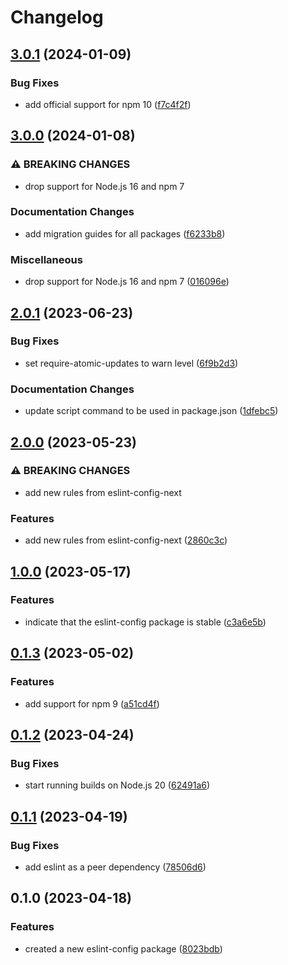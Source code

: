 # Changelog

## [3.0.1](https://github.com/Financial-Times/dotcom-reliability-kit/compare/eslint-config-v3.0.0...eslint-config-v3.0.1) (2024-01-09)


### Bug Fixes

* add official support for npm 10 ([f7c4f2f](https://github.com/Financial-Times/dotcom-reliability-kit/commit/f7c4f2f4c9358389be7bbcbd3609081eec2246b5))

## [3.0.0](https://github.com/Financial-Times/dotcom-reliability-kit/compare/eslint-config-v2.0.1...eslint-config-v3.0.0) (2024-01-08)


### ⚠ BREAKING CHANGES

* drop support for Node.js 16 and npm 7

### Documentation Changes

* add migration guides for all packages ([f6233b8](https://github.com/Financial-Times/dotcom-reliability-kit/commit/f6233b8ac802a32cad321e43b63420fe6fd979c0))


### Miscellaneous

* drop support for Node.js 16 and npm 7 ([016096e](https://github.com/Financial-Times/dotcom-reliability-kit/commit/016096eab022fa426159ec649a4e32c24eedd568))

## [2.0.1](https://github.com/Financial-Times/dotcom-reliability-kit/compare/eslint-config-v2.0.0...eslint-config-v2.0.1) (2023-06-23)


### Bug Fixes

* set require-atomic-updates to warn level ([6f9b2d3](https://github.com/Financial-Times/dotcom-reliability-kit/commit/6f9b2d3bd27c7e9ef941fa9707d2d9436e7634b6))


### Documentation Changes

* update script command to be used in package.json ([1dfebc5](https://github.com/Financial-Times/dotcom-reliability-kit/commit/1dfebc5150bb003a0f1255d187e2ffc58687be9f))

## [2.0.0](https://github.com/Financial-Times/dotcom-reliability-kit/compare/eslint-config-v1.0.0...eslint-config-v2.0.0) (2023-05-23)


### ⚠ BREAKING CHANGES

* add new rules from eslint-config-next

### Features

* add new rules from eslint-config-next ([2860c3c](https://github.com/Financial-Times/dotcom-reliability-kit/commit/2860c3cb82cdeef1bfe09f48389696e8a6f6afbc))

## [1.0.0](https://github.com/Financial-Times/dotcom-reliability-kit/compare/eslint-config-v0.1.3...eslint-config-v1.0.0) (2023-05-17)


### Features

* indicate that the eslint-config package is stable ([c3a6e5b](https://github.com/Financial-Times/dotcom-reliability-kit/commit/c3a6e5b1450fbfaba321a20deb435abce6366b6d))

## [0.1.3](https://github.com/Financial-Times/dotcom-reliability-kit/compare/eslint-config-v0.1.2...eslint-config-v0.1.3) (2023-05-02)


### Features

* add support for npm 9 ([a51cd4f](https://github.com/Financial-Times/dotcom-reliability-kit/commit/a51cd4fa717c4ec8b5057be694dc99d5459df7db))

## [0.1.2](https://github.com/Financial-Times/dotcom-reliability-kit/compare/eslint-config-v0.1.1...eslint-config-v0.1.2) (2023-04-24)


### Bug Fixes

* start running builds on Node.js 20 ([62491a6](https://github.com/Financial-Times/dotcom-reliability-kit/commit/62491a60b07dfd044a90bb4adeece33c6be00c20))

## [0.1.1](https://github.com/Financial-Times/dotcom-reliability-kit/compare/eslint-config-v0.1.0...eslint-config-v0.1.1) (2023-04-19)


### Bug Fixes

* add eslint as a peer dependency ([78506d6](https://github.com/Financial-Times/dotcom-reliability-kit/commit/78506d6443c1def808dd8ca905efcc37eef65345))

## 0.1.0 (2023-04-18)


### Features

* created a new eslint-config package ([8023bdb](https://github.com/Financial-Times/dotcom-reliability-kit/commit/8023bdbd18dd929cccb6fc109269707e64f95c54))
